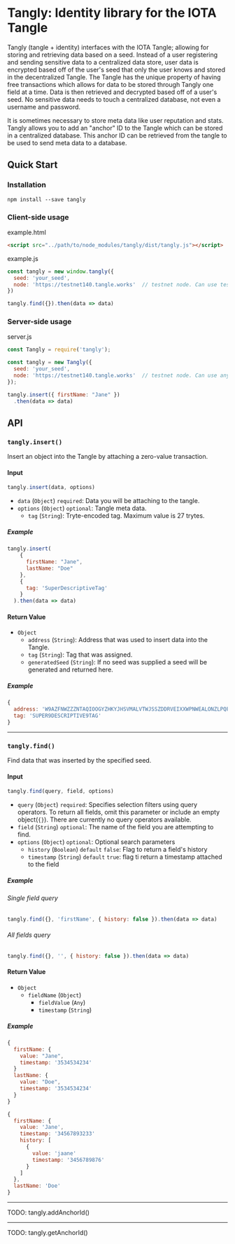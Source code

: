 # Tangly: Identity library for the IOTA Tangle
Tangly (tangle + identity) interfaces with the IOTA Tangle; allowing for storing and retrieving data based on a seed. Instead of a user registering and sending sensitive data to a centralized data store, user data is encrypted based off of the user's seed that only the user knows and stored in the decentralized Tangle. The Tangle has the unique property of having free transactions which allows for data to be stored through Tangly one field at a time. Data is then retrieved and decrypted based off of a user's seed. No sensitive data needs to touch a centralized database, not even a username and password.

It is sometimes necessary to store meta data like user reputation and stats. Tangly allows you to add an "anchor" ID to the Tangle which can be stored in a centralized database. This anchor ID can be retrieved from the tangle to be used to send meta data to a database.
## Quick Start
### Installation
```
npm install --save tangly
```
### Client-side usage
example.html
```html
<script src="../path/to/node_modules/tangly/dist/tangly.js"></script>
```
example.js
```javascript
const tangly = new window.tangly({
  seed: 'your_seed',
  node: 'https://testnet140.tangle.works'  // testnet node. Can use testnet or mainnet
})

tangly.find({}).then(data => data)
```
### Server-side usage
server.js
```javascript
const Tangly = require('tangly');

const tangly = new Tangly({
  seed: 'your_seed',
  node: 'https://testnet140.tangle.works'  // testnet node. Can use any testnet or mainnet node
});

tangly.insert({ firstName: "Jane" })
  .then(data => data)
```
## API
### `tangly.insert()`
Insert an object into the Tangle by attaching a zero-value transaction.
#### **Input**
```javascript
tangly.insert(data, options)
```
- `data` (`Object`) `required`: Data you will be attaching to the tangle.
- `options` (`Object`) `optional`: Tangle meta data.
  - `tag` (`String`): Tryte-encoded tag. Maximum value is 27 trytes.
##### Example
```javascript
tangly.insert(
    {
      firstName: "Jane",
      lastName: "Doe"
    },
    {
      tag: 'SuperDescriptiveTag'
    }
  ).then(data => data)
```
#### **Return Value**
- `Object`
  - `address` (`String`): Address that was used to insert data into the Tangle.
  - `tag` (`String`): Tag that was assigned.
  - `generatedSeed` (`String`): If no seed was supplied a seed will be generated and returned here.
##### Example
```javascript
{
  address: 'W9AZFNWZZZNTAQIOOGYZHKYJHSVMALVTWJSSZDDRVEIXXWPNWEALONZLPQPTCDZRZLHNIHSUKZRSZAZ9W',
  tag: 'SUPER9DESCRIPTIVE9TAG'
}
```
-------
### `tangly.find()`
Find data that was inserted by the specified seed.
#### **Input**
```javascript
tangly.find(query, field, options)
```
- `query` (`Object`) `required`: Specifies selection filters using query operators. To return all fields, omit this parameter or include an empty object(`{}`). There are currently no query operators available.
- `field` (`String`) `optional`: The name of the field you are attempting to find.
- `options` (`Object`) `optional`: Optional search parameters
  - `history` (`Boolean`) `default` `false`: Flag to return a field's history
  - `timestamp` (`String`) `default` `true`: flag ti return a timestamp attached to the field
##### Example
###### Single field query
```javascript
tangly.find({}, 'firstName', { history: false }).then(data => data)
```
###### All fields query
```javascript
tangly.find({}, '', { history: false }).then(data => data)
```
#### **Return Value**
- `Object`
  - `fieldName` (`Object`)
    - `fieldValue` (`Any`)
    - `timestamp` (`String`)
##### Example
```javascript
{
  firstName: {
    value: "Jane",
    timestamp: '3534534234'
  }
  lastName: {
    value: "Doe",
    timestamp: '3534534234'
  }
}
```
```javascript
{
  firstName: {
    value: 'Jane',
    timestamp: '34567893233'
    history: [
      {
        value: 'jaane'
        timestamp: '3456789876'
      }
    ]
  },
  lastName: 'Doe'
}
```
----
TODO: tangly.addAnchorId()

----
TODO: tangly.getAnchorId()